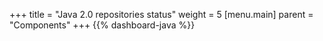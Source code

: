 +++
title = "Java 2.0 repositories status"
weight = 5
[menu.main]
    parent = "Components"
+++
{{% dashboard-java %}}
